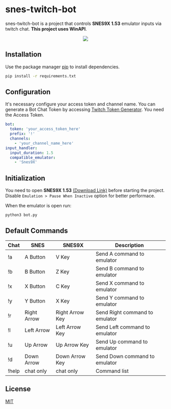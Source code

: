 # snes-twitch-bot 
snes-twitch-bot is a project that controls **SNES9X 1.53** emulator inputs via twitch chat. **This project uses WinAPI**. 

<p align="center">
  <img src="https://i.giphy.com/media/5hnV7LmdgW2RqhA3i3/giphy.webp" />
</p>

## Installation
Use the package manager [pip](https://pip.pypa.io/en/stable/) to install dependencies.

```bash
pip install -r requirements.txt
```

## Configuration
It's necessary configure your access token and channel name.
You can generate a Bot Chat Token by accessing [Twitch Token Generator](https://twitchtokengenerator.com/). You need the Access Token. 

```yaml
bot:
  token: 'your_access_token_here'
  prefix: '!'
  channels:
    - 'your_channel_name_here' 
input_handler:
  input_duration: 1.5
  compatible_emulator:
    - 'Snes9X'
```

## Initialization
You need to open **SNES9X 1.53** [(Download Link)](https://emulator.games/emulators/super-nintendo/snes9x-1-53/) before starting the project. Disable `Emulation > Pause When Inactive` option for better performace.

When the emulator is open run:
```bash
python3 bot.py
```

## Default Commands

| Chat  | SNES        | SNES9X          | Description                    |
|-------|-------------|-----------------|--------------------------------|
| !a    | A Button    | V Key           | Send A command to emulator     |
| !b    | B Button    | Z Key           | Send B command to emulator     |
| !x    | X Button    | C Key           | Send X command to emulator     |
| !y    | Y Button    | X Key           | Send Y command to emulator     |
| !r    | Right Arrow | Right Arrow Key | Send Right command to emulator |
| !l    | Left Arrow  | Left Arrow Key  | Send Left command to emulator  |
| !u    | Up Arrow    | Up Arrow Key    | Send Up command to emulator    |
| !d    | Down Arrow  | Down Arrow Key  | Send Down command to emulator  |
| !help | chat only   | chat only       | Command list                   |


## License
[MIT](https://choosealicense.com/licenses/mit/)
